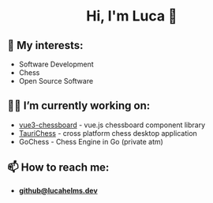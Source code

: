 <h1 align="center">Hi, I'm Luca 👋</h1>

## 🔭 My interests:

- Software Development
- Chess
- Open Source Software


## 👨‍💻 I’m currently working on:

- [vue3-chessboard](https://github.com/qwerty084/vue3-chessboard) - vue.js chessboard component library
- [TauriChess](https://github.com/TauriChess/TauriChess) - cross platform chess desktop application
- GoChess - Chess Engine in Go (private atm)

## 📫 How to reach me:
- **github@lucahelms.dev**
